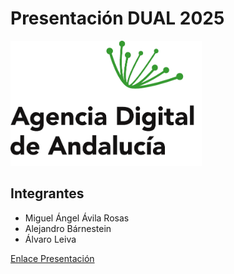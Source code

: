 # Presentación DUAL 2025

<img height="200px" src="imagenes/ADA.png">

## Integrantes

- Miguel Ángel Ávila Rosas
- Alejandro Bárnestein
- Álvaro Leiva

[Enlace Presentación](https://view.genially.com/664b8191fd9c1200149a95d9/interactive-content-presentacion-dual-conjunta)
